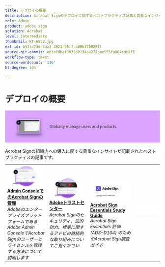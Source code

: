 ```yaml
---
title: デプロイの概要
description: Acrobat Signのデプロイに関するベストプラクティス記事と貴重なインサイト
role: Admin
product: adobe sign
solution: Acrobat
level: Intermediate
thumbnail: KT-6853.jpg
exl-id: b91fd23d-3aa3-4623-96f7-a00b3768251f
source-git-commit: ed2ef0baf3039d023ae4272bee955fa864cdc8f5
workflow-type: tm+mt
source-wordcount: '116'
ht-degree: 10%

---
```


# デプロイの概要

![Sign デプロイイメージ](assets/Hero-Deploy.png)

Acrobat Signの組織内への導入に関する貴重なインサイトが記載されたベストプラクティスの記事です。

<table style="table-layout:fixed">
<tr>
  <td>
    <a href="https://helpx.adobe.com/enterprise/using/adobe-sign-for-enterprise.html" target="_blank">
      <img alt="Admin Console" src="assets/Deploy_Admin.png" />
    </a>
    <div>
    <a href="https://helpx.adobe.com/enterprise/using/adobe-sign-for-enterprise.html" target="_blank"><strong>Admin ConsoleでのAcrobat Signの管理</strong></a>
    </div>
    <em>AdobeのエンタープライズプラットフォームであるAdobe Admin ConsoleでAcrobat Signのユーザーとライセンスを管理する方法について説明します</em>
    <br>
  </td>
  <td>
    <a href="https://www.adobe.com/trust/document-cloud-security.html" target="_blank">
      <img alt="Adobeトラストセンター" src="assets/Deploy_Trust.png" />
    </a>
    <div>
    <a href="https://www.adobe.com/trust/document-cloud-security.html" target="_blank"><strong>Adobeトラストセンター</strong></a>
    </div>
    <em>Acrobat Signのセキュリティ、法的効力、標準に関するアドビの継続的な取り組みについてご覧ください</em>
    <br>
  </td>
  <td>
    <a href="assets/SignStudyGuide.pdf">
      <img alt="Acrobat Sign Essentials Study Guide" src="assets/SignStudyGuide.png" />
    </a>
    <div>
    <a href="assets/SignStudyGuide.pdf"><strong>Acrobat Sign Essentials Study Guide</strong></a>
    </div>
    <em>Acrobat Sign Essentials 評価 (AD3-D104) のためのAcrobat Sign調査ガイド</em>
    <br>
  </td>
  <td>
    <img alt="スペーサー" src="assets/Whitespacer.png" />
    <div>
    <br>
  </td>
</tr>
</table>
